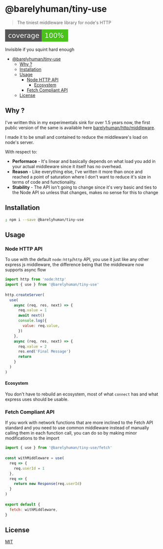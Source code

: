 # @barelyhuman/tiny-use

> The tiniest middleware library for node's HTTP

![Coverage](./docs/badges.svg)

Invisible if you squint hard enough

- [@barelyhuman/tiny-use](#barelyhumantiny-use)
  - [Why ?](#why-)
  - [Installation](#installation)
  - [Usage](#usage)
    - [Node HTTP API](#node-http-api)
      - [Ecosystem](#ecosystem)
    - [Fetch Compliant API](#fetch-compliant-api)
  - [License](#license)

## Why ?

I've written this in my experimentals sink for over 1.5 years now, the first
public version of the same is available here
[barelyhuman/http/middleware](https://github.com/barelyhuman/http/blob/b7ee273a0ba98bebd857ad7e8ee4324970629eb2/src/middleware.js).

I made it to be small and contained to reduce the middleware's load on node's
server.

With respect to:

- **Performace** - It's linear and basically depends on what load you add in
  your actual middleware since it itself has no overhead.
- **Reason** - Like everything else, I've written it more than once and reached
  a point of saturation where I don't want to reduce it's size in terms of code
  and functionality.
- **Stability** - The API isn't going to change since it's very basic and ties
  to the Node API so unless that changes, makes no sense for this to change

## Installation

```sh
; npm i --save @barelyhuman/tiny-use
```

## Usage

### Node HTTP API

To use with the default `node:http`/`http` API, you use it just like any other
express js middleware, the difference being that the middleware now supports
async flow

```js
import http from 'node:http'
import { use } from '@barelyhuman/tiny-use'

http.createServer(
  use(
    async (req, res, next) => {
      req.value = 1
      await next()
      console.log({
        value: req.value,
      })
    },
    async (req, res, next) => {
      req.value = 2
      res.end('Final Message')
      return
    }
  )
)
```

#### Ecosystem

You don't have to rebuild an ecosystem, most of what `connect` has and what
express uses should be usable.

### Fetch Compliant API

If you work with network functions that are more inclined to the Fetch API
standard and you need to use common middleware instead of manually calling them
in each function call, you can do so by making minor modifications to the import

```js
import { use } from '@barelyhuman/tiny-use/fetch'

const withMiddleware = use(
  req => {
    req.userId = 1
  },
  req => {
    return new Response(req.userId)
  }
)

export default {
  fetch: withMiddleware,
}
```

## License

[MIT](/LICENSE)
